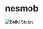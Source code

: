 # nesmob
[![Build Status](https://www.bitrise.io/app/ddc038df831033d6/status.svg?token=8sXNxLhQRNu532XWnJTxOg&branch=master)](https://www.bitrise.io/app/ddc038df831033d6)
